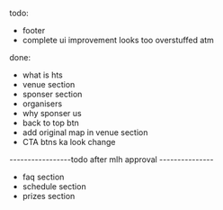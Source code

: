 todo:

- footer
- complete ui improvement looks too overstuffed atm

done:

- what is hts
- venue section
- sponser section
- organisers
- why sponser us
- back to top btn
- add original map in venue section
- CTA btns ka look change

-----------------todo after mlh approval ---------------

- faq section
- schedule section
- prizes section
